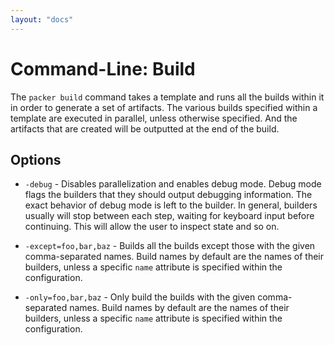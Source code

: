 ```yaml
---
layout: "docs"
---
```


# Command-Line: Build

The `packer build` command takes a template and runs all the builds within
it in order to generate a set of artifacts. The various builds specified within
a template are executed in parallel, unless otherwise specified. And the
artifacts that are created will be outputted at the end of the build.

## Options

* `-debug` - Disables parallelization and enables debug mode. Debug mode flags
  the builders that they should output debugging information. The exact behavior
  of debug mode is left to the builder. In general, builders usually will stop
  between each step, waiting for keyboard input before continuing. This will allow
  the user to inspect state and so on.

* `-except=foo,bar,baz` - Builds all the builds except those with the given
  comma-separated names. Build names by default are the names of their builders,
  unless a specific `name` attribute is specified within the configuration.

* `-only=foo,bar,baz` - Only build the builds with the given comma-separated
  names. Build names by default are the names of their builders, unless a
  specific `name` attribute is specified within the configuration.
